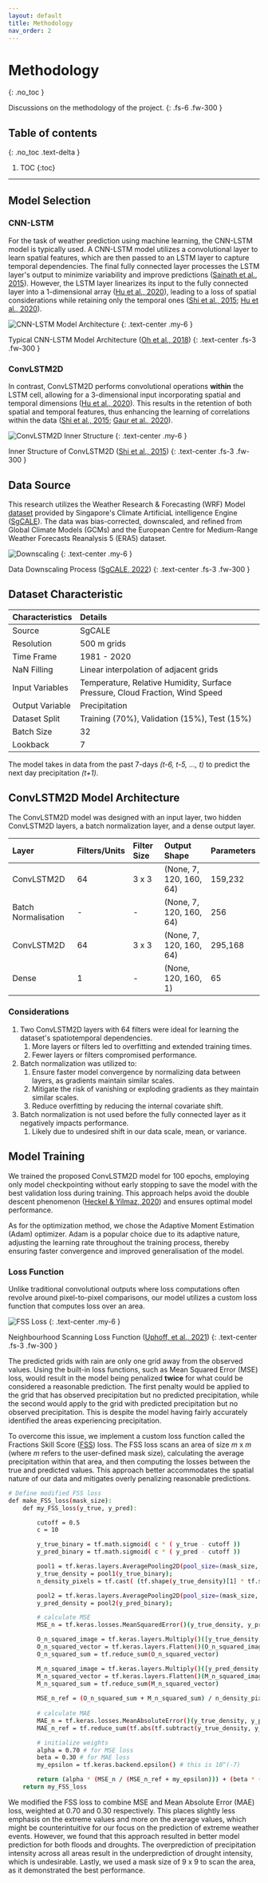 ```yaml
---
layout: default
title: Methodology
nav_order: 2
---
```


# Methodology
{: .no_toc }

Discussions on the methodology of the project.
{: .fs-6 .fw-300 }

## Table of contents
{: .no_toc .text-delta }

1. TOC
{:toc}

---

## Model Selection

### CNN-LSTM

For the task of weather prediction using machine learning, the CNN-LSTM model is typically used. A CNN-LSTM model utilizes a convolutional layer to learn spatial features, which are then passed to an LSTM layer to capture temporal dependencies. The final fully connected layer processes the LSTM layer's output to minimize variability and improve predictions ([Sainath et al., 2015](https://ieeexplore.ieee.org/document/7178838)). However, the LSTM layer linearizes its input to the fully connected layer into a 1-dimensional array ([Hu et al., 2020](https://ieeexplore.ieee.org/document/8960629)), leading to a loss of spatial considerations while retaining only the temporal ones ([Shi et al., 2015](https://doi.org/10.48550/arXiv.1506.04214); [Hu et al., 2020](https://ieeexplore.ieee.org/document/8960629)).

![CNN-LSTM Model Architecture](../../assets/images/cnn-lstm.png)
{: .text-center .my-6 }

Typical CNN-LSTM Model Architecture ([Oh et al., 2018](https://pubmed.ncbi.nlm.nih.gov/29903630/))
{: .text-center .fs-3 .fw-300 }

### ConvLSTM2D

In contrast, ConvLSTM2D performs convolutional operations **within** the LSTM cell, allowing for a 3-dimensional input incorporating spatial and temporal dimensions ([Hu et al., 2020](https://ieeexplore.ieee.org/document/8960629)). This results in the retention of both spatial and temporal features, thus enhancing the learning of correlations within the data ([Shi et al., 2015](https://doi.org/10.48550/arXiv.1506.04214); [Gaur et al., 2020](https://doi.org/10.48550/arXiv.2203.13263)).

![ConvLSTM2D Inner Structure](../../assets/images/convlstm2d.png)
{: .text-center .my-6 }

Inner Structure of ConvLSTM2D ([Shi et al., 2015](https://doi.org/10.48550/arXiv.1506.04214))
{: .text-center .fs-3 .fw-300 }

## Data Source

This research utilizes the Weather Research & Forecasting (WRF) Model [dataset](https://sgcale.github.io/research/climate-downscaling/) provided by Singapore's Climate ArtificiaL intelligence Engine ([SgCALE](https://sgcale.github.io/)). The data was bias-corrected, downscaled, and refined from Global Climate Models (GCMs) and the European Centre for Medium-Range Weather Forecasts Reanalysis 5 (ERA5) dataset.

![Downscaling](../../assets/images/downscaling.png)
{: .text-center .my-6 }

Data Downscaling Process ([SgCALE, 2022](https://sgcale.github.io/research/climate-downscaling/))
{: .text-center .fs-3 .fw-300 }

## Dataset Characteristic

| Characteristics | Details                                                                      |
|:----------------|:-----------------------------------------------------------------------------|
| Source          | SgCALE                                                                       |
| Resolution      | 500 m grids                                                                  |
| Time Frame      | 1981 - 2020                                                                  |
| NaN Filling     | Linear interpolation of adjacent grids                                       |
| Input Variables | Temperature, Relative Humidity, Surface Pressure, Cloud Fraction, Wind Speed |
| Output Variable | Precipitation                                                                |
| Dataset Split   | Training (70%), Validation (15%), Test (15%)                                 |
| Batch Size      | 32                                                                           |
| Lookback        | 7                                                                            |

The model takes in data from the past 7-days *(t-6, t-5, ..., t)* to predict the next day precipitation *(t+1)*.

## ConvLSTM2D Model Architecture

The ConvLSTM2D model was designed with an input layer, two hidden ConvLSTM2D layers, a batch normalization layer, and a dense output layer.

| Layer               | Filters/Units | Filter Size | Output Shape            | Parameters |
|:--------------------|:--------------|:------------|:------------------------|:-----------|
| ConvLSTM2D          | 64            | 3 x 3       | (None, 7, 120, 160, 64) | 159,232    |
| Batch Normalisation | -             | -           | (None, 7, 120, 160, 64) | 256        |
| ConvLSTM2D          | 64            | 3 x 3       | (None, 7, 120, 160, 64) | 295,168    |
| Dense               | 1             | -           | (None, 120, 160, 1)     | 65         |

### Considerations

1. Two ConvLSTM2D layers with 64 filters were ideal for learning the dataset's spatiotemporal dependencies.
   1. More layers or filters led to overfitting and extended training times.
   2. Fewer layers or filters compromised performance.
2. Batch normalization was utilized to:
   1. Ensure faster model convergence by normalizing data between layers, as gradients maintain similar scales.
   2. Mitigate the risk of vanishing or exploding gradients as they maintain similar scales.
   3. Reduce overfitting by reducing the internal covariate shift.
3. Batch normalization is not used before the fully connected layer as it negatively impacts performance.
   1. Likely due to undesired shift in our data scale, mean, or variance.

## Model Training

We trained the proposed ConvLSTM2D model for 100 epochs, employing only model checkpointing without early stopping to save the model with the best validation loss during training. This approach helps avoid the double descent phenomenon ([Heckel & Yilmaz, 2020](https://arxiv.org/abs/2007.10099)) and ensures optimal model performance.

As for the optimization method, we chose the Adaptive Moment Estimation (Adam) optimizer. Adam is a popular choice due to its adaptive nature, adjusting the learning rate throughout the training process, thereby ensuring faster convergence and improved generalisation of the model.

### Loss Function

Unlike traditional convolutional outputs where loss computations often revolve around pixel-to-pixel comparisons, our model utilizes a custom loss function that computes loss over an area.

![FSS Loss](../../assets/images/fss.png)
{: .text-center .my-6 }

Neighbourhood Scanning Loss Function ([Uphoff, et al., 2021](https://arxiv.org/abs/2106.09757))
{: .text-center .fs-3 .fw-300 }

The predicted grids with rain are only one grid away from the observed values. Using the built-in loss functions, such as Mean Squared Error (MSE) loss, would result in the model being penalized **twice** for what could be considered a reasonable prediction. The first penalty would be applied to the grid that has observed precipitation but no predicted precipitation, while the second would apply to the grid with predicted precipitation but no observed precipitation. This is despite the model having fairly accurately identified the areas experiencing precipitation.

To overcome this issue, we implement a custom loss function called the Fractions Skill Score ([FSS](https://arxiv.org/abs/2106.09757)) loss. The FSS loss scans an area of size *m* x *m* (where *m* refers to the user-defined mask size), calculating the average precipitation within that area, and then computing the losses between the true and predicted values. This approach better accommodates the spatial nature of our data and mitigates overly penalizing reasonable predictions.

```bash
# Define modified FSS loss
def make_FSS_loss(mask_size):
    def my_FSS_loss(y_true, y_pred):

        cutoff = 0.5
        c = 10

        y_true_binary = tf.math.sigmoid( c * ( y_true - cutoff ))
        y_pred_binary = tf.math.sigmoid( c * ( y_pred - cutoff ))

        pool1 = tf.keras.layers.AveragePooling2D(pool_size=(mask_size, mask_size), strides=(1, 1), padding='same')
        y_true_density = pool1(y_true_binary);
        n_density_pixels = tf.cast( (tf.shape(y_true_density)[1] * tf.shape(y_true_density)[2]) , tf.float32 )

        pool2 = tf.keras.layers.AveragePooling2D(pool_size=(mask_size, mask_size), strides=(1, 1), padding='same')
        y_pred_density = pool2(y_pred_binary);

        # calculate MSE
        MSE_n = tf.keras.losses.MeanSquaredError()(y_true_density, y_pred_density)

        O_n_squared_image = tf.keras.layers.Multiply()([y_true_density, y_true_density])
        O_n_squared_vector = tf.keras.layers.Flatten()(O_n_squared_image)
        O_n_squared_sum = tf.reduce_sum(O_n_squared_vector)

        M_n_squared_image = tf.keras.layers.Multiply()([y_pred_density, y_pred_density])
        M_n_squared_vector = tf.keras.layers.Flatten()(M_n_squared_image)
        M_n_squared_sum = tf.reduce_sum(M_n_squared_vector)
        
        MSE_n_ref = (O_n_squared_sum + M_n_squared_sum) / n_density_pixels
        
        # calculate MAE
        MAE_n = tf.keras.losses.MeanAbsoluteError()(y_true_density, y_pred_density)
        MAE_n_ref = tf.reduce_sum(tf.abs(tf.subtract(y_true_density, y_pred_density))) / n_density_pixels

        # initialize weights
        alpha = 0.70 # for MSE loss 
        beta = 0.30 # for MAE loss 
        my_epsilon = tf.keras.backend.epsilon() # this is 10^(-7)

        return (alpha * (MSE_n / (MSE_n_ref + my_epsilon))) + (beta * (MAE_n / (MAE_n_ref + my_epsilon)))
    return my_FSS_loss
```

We modified the FSS loss to combine MSE and Mean Absolute Error (MAE) loss, weighted at 0.70 and 0.30 respectively. This places slightly less emphasis on the extreme values and more on the average values, which might be counterintuitive for our focus on the prediction of extreme weather events. However, we found that this approach resulted in better model prediction for both floods and droughts. The overprediction of precipitation intensity across all areas result in the underprediction of drought intensity, which is undesirable. Lastly, we used a mask size of 9 x 9 to scan the area, as it demonstrated the best performance.